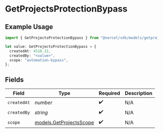 # GetProjectsProtectionBypass

## Example Usage

```typescript
import { GetProjectsProtectionBypass } from "@vercel/sdk/models/getprojectsop.js";

let value: GetProjectsProtectionBypass = {
  createdAt: 4518.22,
  createdBy: "<value>",
  scope: "automation-bypass",
};
```

## Fields

| Field                                                    | Type                                                     | Required                                                 | Description                                              |
| -------------------------------------------------------- | -------------------------------------------------------- | -------------------------------------------------------- | -------------------------------------------------------- |
| `createdAt`                                              | *number*                                                 | :heavy_check_mark:                                       | N/A                                                      |
| `createdBy`                                              | *string*                                                 | :heavy_check_mark:                                       | N/A                                                      |
| `scope`                                                  | [models.GetProjectsScope](../models/getprojectsscope.md) | :heavy_check_mark:                                       | N/A                                                      |